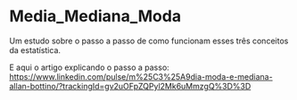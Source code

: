 # Media_Mediana_Moda
Um estudo sobre o passo a passo de como funcionam esses três conceitos da estatística.

E aqui o artigo explicando o passo a passo:
https://www.linkedin.com/pulse/m%25C3%25A9dia-moda-e-mediana-allan-bottino/?trackingId=gv2uOFpZQPyl2Mk6uMmzgQ%3D%3D

